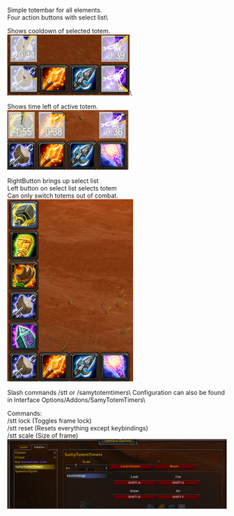 Simple totembar for all elements.\
Four action buttons with select list\

Shows cooldown of selected totem.\
![totemCds img missing](img/totemCds.png?raw=true "Totem cooldowns")\

Shows time left of active totem.\
![activeTotems img missing](img/activeTotems.png?raw=true "Active Totems")

RightButton brings up select list\
Left button on select list selects totem\
Can only switch totems out of combat.\
![selectTotems img missing](img/selectTotems.png?raw=true "Select totem list")

Slash commands /stt or /samytotemtimers\\
Configuration can also be found in Interface Options/Addons/SamyTotemTimers\

Commands:\
/stt lock (Toggles frame lock)\
/stt reset (Resets everything except keybindings)\
/stt scale (Size of frame)\
![options img missing](img/options.png?raw=true "Options")
